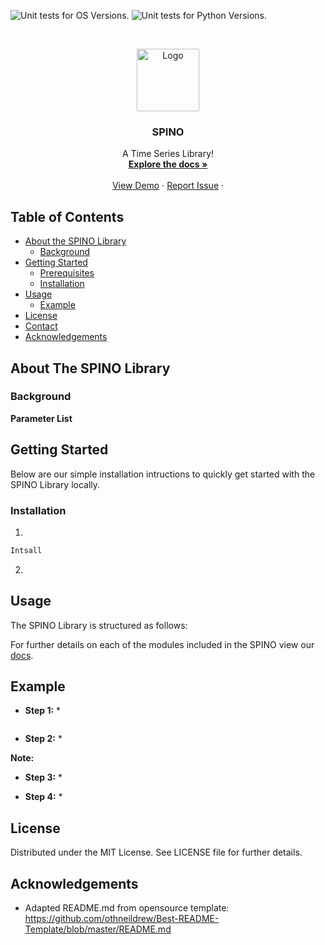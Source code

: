 <!-- Prpject Title and Logo -->


![Unit tests for OS Versions.](https://github.com/goodteamname/spino/workflows/Unit%20tests%20for%20OS%20Versions./badge.svg)
![Unit tests for Python Versions.](https://github.com/goodteamname/spino/workflows/Unit%20tests%20for%20Python%20Versions./badge.svg)


<br />
<p align="center">
    <img src="images/Logo_Image.png" alt="Logo" width="100" height="100">
  </a>

  <h3 align="center">SPINO</h3>

  <p align="center">
    A Time Series Library!
    <br />
    <a href="https://spino.readthedocs.io"><strong>Explore the docs »</strong></a> 
    <br />
    <br />
    <a href=https://github.com/goodteamname/spino/#example>View Demo</a>
    ·
    <a href="https://github.com/goodteamname/spino/issues">Report Issue</a>
    ·
  </p>
</p>

<!-- Table of Contents -->
## Table of Contents

* [About the SPINO Library](#about-the-pk-toolbox)
  * [Background](#background)
* [Getting Started](#getting-started)
  * [Prerequisites](#prerequisites)
  * [Installation](#installation)
* [Usage](#usage)
  * [Example](#example)
* [License](#license)
* [Contact](#contact)
* [Acknowledgements](#acknowledgements)

<!-- About the SPINO Library -->
## About The SPINO Library


### Background

**Parameter List**

<!-- Getting Started -->
## Getting Started

Below are our simple installation intructions to quickly get started with the SPINO Library locally.

### Installation

1. 
```sh
Intsall
```
2. 

<!-- Usage -->
## Usage

The SPINO Library is structured as follows:
    
For further details on each of the modules included in the SPINO view our [docs](https://spino.readthedocs.io).

## Example

* **Step 1:** 
  * 
  
```sh 

```
  
* **Step 2:** 
  * 
    
**Note:** 
    
* **Step 3:** 
   * 

* **Step 4:** 
    * 

<!-- License -->
## License

Distributed under the MIT License. See LICENSE file for further details. 

<!-- Acknowledgements -->
## Acknowledgements

* Adapted README.md from opensource template: 
https://github.com/othneildrew/Best-README-Template/blob/master/README.md

